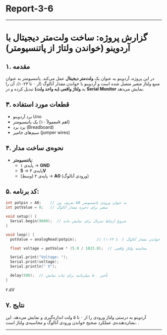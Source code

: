 # Report-3-6



---

# گزارش پروژه: ساخت ولت‌متر دیجیتال با آردوینو (خواندن ولتاژ از پاتنسیومتر)

## ۱. مقدمه  
در این پروژه، آردوینو به عنوان یک **ولت‌متر دیجیتال** عمل می‌کند. پاتنسیومتر به عنوان منبع ولتاژ متغیر متصل شده است و آردوینو با خواندن مقدار آنالوگ (از ۰ تا ۱۰۲۳)، آن را به **ولتاژ واقعی (به واحد ولت)** تبدیل کرده و در **Serial Monitor** نمایش می‌دهد.



## ۳. قطعات مورد استفاده  
- برد آردوینو Uno  
- یک پاتنسیومتر (معمولاً ۱۰k اهم)  
- برد برد (Breadboard)  
- سیم‌های جامپر (jumper wires)


## ۴. نحوه‌ی ساخت مدار  
- **پاتنسیومتر**:  
  - پایه‌ی ۱ → **GND**  
  - پایه‌ی ۳ → **5V**  
  - پایه‌ی ۲ (وسط) → **A0** (ورودی آنالوگ)  



## ۵. کد برنامه:

```cpp
int potpin = A0;    // تعریف پین A0 به عنوان ورودی پاتنسیومتر
int potValue = 0;   // متغیر برای ذخیره مقدار آنالوگ

void setup() {
  Serial.begin(9600);  // شروع ارتباط سریال برای نمایش داده
}

void loop() {
  potValue = analogRead(potpin);         // خواندن مقدار آنالوگ (۰ تا ۱۰۲۳)

  float voltage = potValue * (5.0 / 1023.0);  // محاسبه ولتاژ واقعی

  Serial.print("Voltage: ");
  Serial.print(voltage);
  Serial.println(" V");

  delay(500);  // تأخیر ۵۰۰ میلی‌ثانیه برای ثبات نمایش
}
```

۲.۵V

## ۷. نتایج  
آردوینو به درستی ولتاژ ورودی را از ۰ تا ۵ ولت اندازه‌گیری و نمایش می‌دهد. این نشان‌دهنده‌ی عملکرد صحیح خواندن ورودی آنالوگ و محاسبه‌ی ولتاژ است.
.

---
